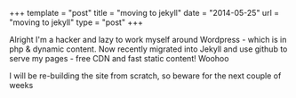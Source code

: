+++
template = "post"
title = "moving to jekyll"
date = "2014-05-25"
url = "moving to jekyll"
type = "post"
+++

<p>Alright I'm a hacker and lazy to work myself around Wordpress - which is in php & dynamic content.  Now recently migrated into Jekyll and use github to serve my pages - free CDN and fast static content! Woohoo</p>

<p>I will be re-building the site from scratch, so beware for the next couple of weeks</p>

